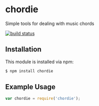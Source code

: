 # chordie

Simple tools for dealing with music chords

[![build status](https://secure.travis-ci.org/allain/chordie.png)](http://travis-ci.org/allain/chordie)

## Installation

This module is installed via npm:

``` bash
$ npm install chordie
```

## Example Usage

``` js
var chordie = require('chordie');
```
